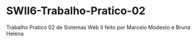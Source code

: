 # SWII6-Trabalho-Pratico-02

Trabalho Pratico 02 de Sistemas Web II feito por Marcelo Modesto e Bruna Helena
